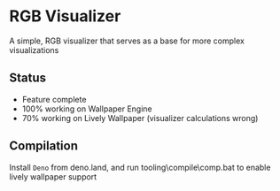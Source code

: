 # RGB Visualizer
A simple, RGB visualizer that serves as a base for more complex visualizations  
## Status
- Feature complete
- 100% working on Wallpaper Engine
- 70% working on Lively Wallpaper (visualizer calculations wrong)
## Compilation
Install `Deno` from deno.land, and run tooling\compile\comp.bat to enable lively wallpaper support